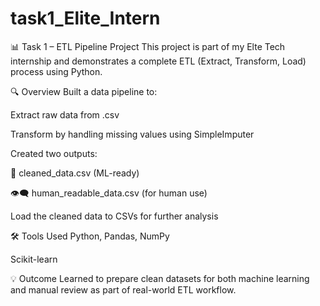 # task1_Elite_Intern
📊 Task 1 – ETL Pipeline Project
This project is part of my Elte Tech internship and demonstrates a complete ETL (Extract, Transform, Load) process using Python.

🔍 Overview
Built a data pipeline to:

Extract raw data from .csv

Transform by handling missing values using SimpleImputer

Created two outputs:

🧠 cleaned_data.csv (ML-ready)

👁️‍🗨️ human_readable_data.csv (for human use)

Load the cleaned data to CSVs for further analysis

🛠️ Tools Used
Python, Pandas, NumPy

Scikit-learn

💡 Outcome
Learned to prepare clean datasets for both machine learning and manual review as part of real-world ETL workflow.

